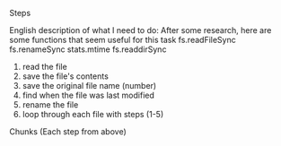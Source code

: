 Steps

English description of what I need to do:
After some research, here are some functions that seem useful for this task
fs.readFileSync
fs.renameSync
stats.mtime
fs.readdirSync

1. read the file
2. save the file's contents
3. save the original file name (number)
4. find when the file was last modified
5. rename the file
6. loop through each file with steps (1-5)

Chunks (Each step from above)
